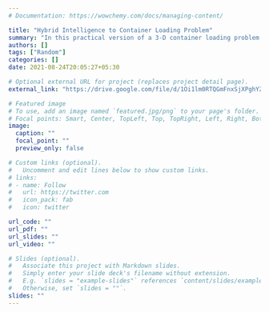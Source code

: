 ```yaml
---
# Documentation: https://wowchemy.com/docs/managing-content/

title: "Hybrid Intelligence to Container Loading Problem"
summary: "In this practical version of a 3-D container loading problem with the added challenge of handling multi-drop (destination) constraint, we provide a heuristic-based algorithm that gives better packing efficiency sujected to orientation and position constraints of the packages than conventional 3-D knapsack problems."
authors: []
tags: ["Random"]
categories: []
date: 2021-08-24T20:05:27+05:30

# Optional external URL for project (replaces project detail page).
external_link: "https://drive.google.com/file/d/1Oi1lm0RTQGmFnxSjXPghYZkjBSWmTLM1/view?usp=sharing"

# Featured image
# To use, add an image named `featured.jpg/png` to your page's folder.
# Focal points: Smart, Center, TopLeft, Top, TopRight, Left, Right, BottomLeft, Bottom, BottomRight.
image:
  caption: ""
  focal_point: ""
  preview_only: false

# Custom links (optional).
#   Uncomment and edit lines below to show custom links.
# links:
# - name: Follow
#   url: https://twitter.com
#   icon_pack: fab
#   icon: twitter

url_code: ""
url_pdf: ""
url_slides: ""
url_video: ""

# Slides (optional).
#   Associate this project with Markdown slides.
#   Simply enter your slide deck's filename without extension.
#   E.g. `slides = "example-slides"` references `content/slides/example-slides.md`.
#   Otherwise, set `slides = ""`.
slides: ""
---
```

